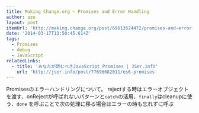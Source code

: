 ```yaml
---
title: Making Change.org — Promises and Error Handling
author: azu
layout: post
itemUrl: 'http://making.change.org/post/69613524472/promises-and-error-handling'
date: '2014-03-17T13:50:45.614Z'
tags:
  - Promises
  - debug
  - JavaScript
relatedLinks:
  - title: 'あなたが読むべきJavaScript Promises | JSer.info'
    url: 'http://jser.info/post/77696682011/es6-promises'
---
```

Promisesのエラーハンドリングについて。
rejectする時はエラーオブジェクトを渡す、onRejectが呼ばれないパターンと`catch`の活用、`finally`はcleanupに使う、`done` を呼ぶことで次の処理に移る場合はエラーの時も忘れずに呼ぶ
